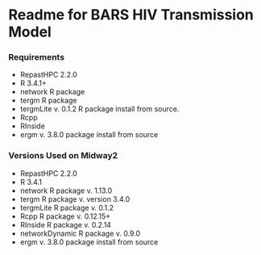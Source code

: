 # Readme for BARS HIV Transmission Model #

### Requirements ###

* RepastHPC 2.2.0
* R 3.4.1+ 
* network R package
* tergm R package
* tergmLite v. 0.1.2 R package install from source.
* Rcpp
* RInside
* ergm v. 3.8.0 package install from source

### Versions Used on Midway2 ###

* RepastHPC 2.2.0
* R 3.4.1
* network R package v. 1.13.0 
* tergm R package v. version 3.4.0
* tergmLite R package v. 0.1.2
* Rcpp R package v. 0.12.15+
* RInside R package v. 0.2.14
* networkDynamic R package v. 0.9.0
* ergm v. 3.8.0 package install from source
